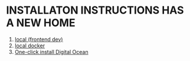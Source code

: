 
# INSTALLATON INSTRUCTIONS HAS A NEW HOME

1. [local (frontend dev)](https://docs.opensignlabs.com/docs/contribute/INSTALLATION/)
2. [local docker](https://docs.opensignlabs.com/docs/category/docker)
3. [One-click install Digital Ocean](https://docs.opensignlabs.com/docs/self-host/One-click-Install/DigitalOcean)
